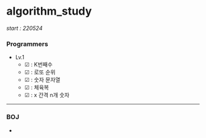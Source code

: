 # algorithm_study
*start : 220524*
### Programmers
- Lv.1
    - ☑ : K번째수
    - ☑ : 로또 순위
    - ☑ : 숫자 문자열
    - ☑ : 체육복
    - ☑ : x 간격 n개 숫자
---
### BOJ
- 
